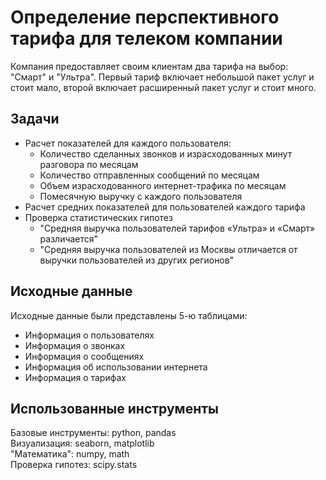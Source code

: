 # Определение перспективного тарифа для телеком компании
Компания предоставляет своим клиентам два тарифа на выбор: "Смарт" и "Ультра". Первый тариф включает небольшой пакет услуг и стоит мало, второй включает расширенный пакет услуг и стоит много.  

## Задачи
- Расчет показателей для каждого пользователя:
  - Количество сделанных звонков и израсходованных минут разговора по месяцам
  - Количество отправленных сообщений по месяцам
  - Объем израсходованного интернет-трафика по месяцам
  - Помесячную выручку с каждого пользователя
- Расчет средних показателей для пользователей каждого тарифа
- Проверка статистических гипотез
  - "Средняя выручка пользователей тарифов «Ультра» и «Смарт» различается"
  - "Средняя выручка пользователей из Москвы отличается от выручки пользователей из других регионов"  

## Исходные данные
Исходные данные были представлены 5-ю таблицами:
- Информация о пользователях
- Информация о звонках
- Информация о сообщениях
- Информация об использовании интернета
- Информация о тарифах

## Использованные инструменты
Базовые инструменты: python, pandas  
Визуализация: seaborn, matplotlib  
"Математика": numpy, math  
Проверка гипотез: scipy.stats
